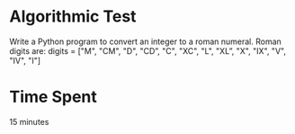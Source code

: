 # Algorithmic Test

Write a Python program to convert an integer to a roman numeral. Roman digits are: digits = ["M", "CM", "D", "CD”, "C", "XC", "L", "XL”, "X", "IX", "V", "IV", "I"]

# Time Spent

15 minutes
